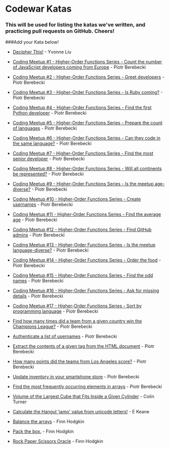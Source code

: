# Codewar Katas

### This will be used for listing the katas we've written, and practicing pull requests on GitHub. Cheers! 

###Add your Kata below!

* [Decipher This!](https://www.codewars.com/kata/581e014b55f2c52bb00000f8) - Yvonne Liu

* [Coding Meetup #1 - Higher-Order Functions Series - Count the number of JavaScript developers coming from Europe](http://www.codewars.com/kata/coding-meetup-number-1-higher-order-functions-series-count-the-number-of-javascript-developers-coming-from-europe) - Piotr Berebecki

* [Coding Meetup #2 - Higher-Order Functions Series - Greet developers](https://www.codewars.com/kata/coding-meetup-number-2-higher-order-functions-series-greet-developers) - Piotr Berebecki

* [Coding Meetup #3 - Higher-Order Functions Series - Is Ruby coming?](https://www.codewars.com/kata/coding-meetup-number-3-higher-order-functions-series-is-ruby-coming) - Piotr Berebecki

* [Coding Meetup #4 - Higher-Order Functions Series - Find the first Python developer](https://www.codewars.com/kata/coding-meetup-number-4-higher-order-functions-series-find-the-first-python-developer) - Piotr Berebecki

* [Coding Meetup #5 - Higher-Order Functions Series - Prepare the count of languages](https://www.codewars.com/kata/coding-meetup-number-5-higher-order-functions-series-prepare-the-count-of-languages) - Piotr Berebecki

* [Coding Meetup #6 - Higher-Order Functions Series - Can they code in the same language?](https://www.codewars.com/kata/coding-meetup-number-6-higher-order-functions-series-can-they-code-in-the-same-language) - Piotr Berebecki

* [Coding Meetup #7 - Higher-Order Functions Series - Find the most senior developer](http://www.codewars.com/kata/coding-meetup-number-7-higher-order-functions-series-find-the-most-senior-developer) - Piotr Berebecki

* [Coding Meetup #8 - Higher-Order Functions Series - Will all continents be represented?](https://www.codewars.com/kata/coding-meetup-number-8-higher-order-functions-series-will-all-continents-be-represented) - Piotr Berebecki

* [Coding Meetup #9 - Higher-Order Functions Series - Is the meetup age-diverse?](https://www.codewars.com/kata/coding-meetup-number-9-higher-order-functions-series-is-the-meetup-age-diverse) - Piotr Berebecki

* [Coding Meetup #10 - Higher-Order Functions Series - Create usernames](https://www.codewars.com/kata/coding-meetup-number-10-higher-order-functions-series-create-usernames) - Piotr Berebecki

* [Coding Meetup #11 - Higher-Order Functions Series - Find the average age](https://www.codewars.com/kata/coding-meetup-number-11-higher-order-functions-series-find-the-average-age) - Piotr Berebecki

* [Coding Meetup #12 - Higher-Order Functions Series - Find GitHub admins](https://www.codewars.com/kata/coding-meetup-number-12-higher-order-functions-series-find-github-admins) - Piotr Berebecki

* [Coding Meetup #13 - Higher-Order Functions Series - Is the meetup language-diverse?](https://www.codewars.com/kata/coding-meetup-number-13-higher-order-functions-series-is-the-meetup-language-diverse) - Piotr Berebecki

* [Coding Meetup #14 - Higher-Order Functions Series - Order the food](https://www.codewars.com/kata/coding-meetup-number-14-higher-order-functions-series-order-the-food) - Piotr Berebecki

* [Coding Meetup #15 - Higher-Order Functions Series - Find the odd names](https://www.codewars.com/kata/coding-meetup-number-15-higher-order-functions-series-find-the-odd-names) - Piotr Berebecki

* [Coding Meetup #16 - Higher-Order Functions Series - Ask for missing details](https://www.codewars.com/kata/coding-meetup-number-16-higher-order-functions-series-ask-for-missing-details) - Piotr Berebecki

* [Coding Meetup #17 - Higher-Order Functions Series - Sort by programming language](https://www.codewars.com/kata/coding-meetup-number-17-higher-order-functions-series-sort-by-programming-language) - Piotr Berebecki

* [Find how many times did a team from a given country win the Champions League?](https://www.codewars.com/kata/581b30af1ef8ee6aea0015b9) - Piotr Berebecki

* [Authenticate a list of usernames](https://www.codewars.com/kata/5819ba1e73b986d4160004f7) - Piotr Berebecki

* [Extract the contents of a given tag from the HTML document](https://www.codewars.com/kata/5808ce703e55743db7000d92) - Piotr Berebecki

* [How many points did the teams from Los Angeles score?](https://www.codewars.com/kata/580559b17ab3396c58000abb) - Piotr Berebecki

* [Update inventory in your smartphone store](https://www.codewars.com/kata/57a31ce7cf1fa5a1e1000227) - Piotr Berebecki

* [Find the most frequently occurring elements in arrays](https://www.codewars.com/kata/578b44a47c77f5a1bd000011) - Piotr Berebecki

* [Volume of the Largest Cube that Fits Inside a Given Cylinder](https://www.codewars.com/kata/581e09652228a337c20001ac) - Colin Turner

* [Calculate the Hangul 'jamo' value from unicode letters!](https://www.codewars.com/kata/hangul-unicode-from-jamo-values/) - E Keane

* [Balance the arrays](https://www.codewars.com/kata/balance-the-arrays) - Finn Hodgkin

* [Pack the box.](https://www.codewars.com/kata/pack-the-box) - Finn Hodgkin

* [Rock Paper Scissors Oracle](https://www.codewars.com/kata/rock-paper-scissors-oracle) - Finn Hodgkin
